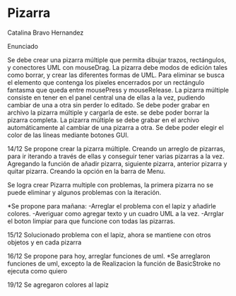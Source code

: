 # Pizarra

Catalina Bravo Hernandez

Enunciado

Se debe crear una pizarra múltiple que permita dibujar trazos, rectángulos, y conectores UML con mouseDrag. La pizarra debe modos de edición tales como borrar, y crear las diferentes formas de UML. Para eliminar se busca el elemento que contenga los pixeles encerrados por un rectángulo fantasma que queda entre mousePress y mouseRelease. La pizarra múltiple consiste en tener en el panel central una de ellas a la vez, pudiendo cambiar de una a otra sin perder lo editado. Se debe poder grabar en archivo la pizarra múltiple y cargarla de este. se debe poder borrar la pizarra completa. La pizarra múltiple se debe grabar en el archivo automáticamente al cambiar de una pizarra a otra. Se debe poder elegir el color de las líneas mediante botones GUI.

14/12
Se propone crear la pizarra múltiple.
Creando un arreglo de pizarras, para ir iterando a través de ellas y conseguir tener varias pizarras a la vez.
Agregando la función de añadir pizarra, siguiente pizarra, anterior pizarra y quitar pizarra.
Creando la opción en la barra de Menu.

Se logra crear Pizarra multiple con problemas, la primera pizarra no se puede eliminar y algunos problemas con la iteración.

*Se propone para mañana:
-Arreglar el problema con el lapiz y añadirle colores.
-Averiguar como agregar texto y un cuadro UML a la vez.
-Arrglar el boton limpiar para que funcione con todas las pizarras.

15/12
Solucionado problema con el lapiz, ahora se mantiene con otros objetos y en cada pizarra

16/12
Se propone para hoy, arreglar funciones de uml.
*Se arreglaron funciones de uml, excepto la de Realizacion la función de BasicStroke no ejecuta como quiero

19/12
Se agregaron colores al lapiz
